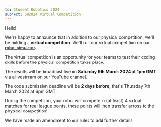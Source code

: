 ```yaml
---
to: Student Robotics 2024
subject: SR2024 Virtual Competition
---
```


Hello! 

We're happy to announce that in addition to our physical competition, we'll be holding a **virtual competition**. We'll run our virtual competition on our [robot simulator](https://studentrobotics.org/docs/simulator/).

The virtual competition is an opportunity for your teams to test their coding skills before the physical competition takes place.

The results will be broadcast live on **Saturday 9th March 2024 at 1pm GMT**  via a [livestream](https://www.youtube.com/watch?v=hlfaQIfLaRg) on our YouTube channel.

The code submission deadline will be **2 days before**, that's Thursday 7th March 2024 at 6pm GMT.

During the competition, your robot will compete in (at least) 4 virtual matches for real league points, these points will then transfer across to the physical competition!

We have made an amendment to our rules to add further details.
